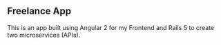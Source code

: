 ## Freelance App

This is an app built using Angular 2 for my Frontend and Rails 5 to create two microservices (APIs). 
